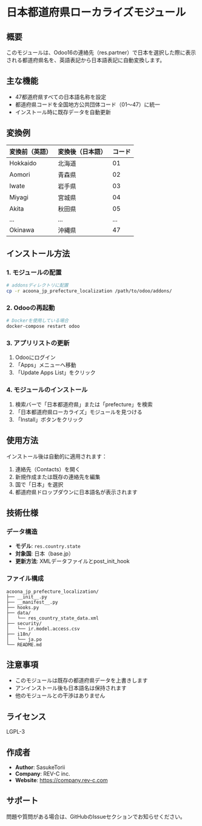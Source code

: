 # 日本都道府県ローカライズモジュール

## 概要
このモジュールは、Odoo16の連絡先（res.partner）で日本を選択した際に表示される都道府県名を、英語表記から日本語表記に自動変換します。

## 主な機能
- 47都道府県すべての日本語名称を設定
- 都道府県コードを全国地方公共団体コード（01〜47）に統一
- インストール時に既存データを自動更新

## 変換例
| 変換前（英語） | 変換後（日本語） | コード |
|---------------|----------------|--------|
| Hokkaido | 北海道 | 01 |
| Aomori | 青森県 | 02 |
| Iwate | 岩手県 | 03 |
| Miyagi | 宮城県 | 04 |
| Akita | 秋田県 | 05 |
| ... | ... | ... |
| Okinawa | 沖縄県 | 47 |

## インストール方法

### 1. モジュールの配置
```bash
# addonsディレクトリに配置
cp -r acoona_jp_prefecture_localization /path/to/odoo/addons/
```

### 2. Odooの再起動
```bash
# Dockerを使用している場合
docker-compose restart odoo
```

### 3. アプリリストの更新
1. Odooにログイン
2. 「Apps」メニューへ移動
3. 「Update Apps List」をクリック

### 4. モジュールのインストール
1. 検索バーで「日本都道府県」または「prefecture」を検索
2. 「日本都道府県ローカライズ」モジュールを見つける
3. 「Install」ボタンをクリック

## 使用方法
インストール後は自動的に適用されます：
1. 連絡先（Contacts）を開く
2. 新規作成または既存の連絡先を編集
3. 国で「日本」を選択
4. 都道府県ドロップダウンに日本語名が表示されます

## 技術仕様

### データ構造
- **モデル**: `res.country.state`
- **対象国**: 日本（base.jp）
- **更新方法**: XMLデータファイルとpost_init_hook

### ファイル構成
```
acoona_jp_prefecture_localization/
├── __init__.py
├── __manifest__.py
├── hooks.py
├── data/
│   └── res_country_state_data.xml
├── security/
│   └── ir.model.access.csv
├── i18n/
│   └── ja.po
└── README.md
```

## 注意事項
- このモジュールは既存の都道府県データを上書きします
- アンインストール後も日本語名は保持されます
- 他のモジュールとの干渉はありません

## ライセンス
LGPL-3

## 作成者
- **Author**: SasukeTorii
- **Company**: REV-C inc.
- **Website**: https://company.rev-c.com

## サポート
問題や質問がある場合は、GitHubのIssueセクションでお知らせください。
